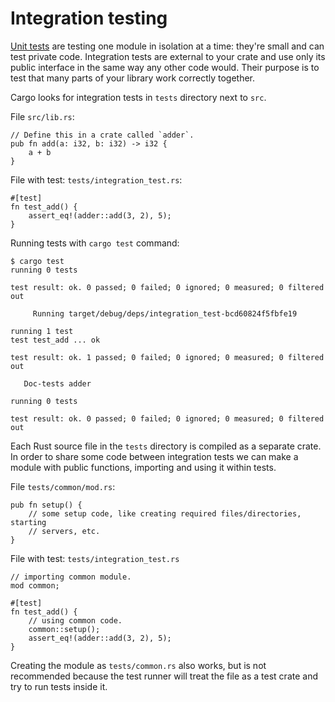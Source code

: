 # Integration testing

[Unit tests][unit] are testing one module in isolation at a time: they're small
and can test private code. Integration tests are external to your crate and use
only its public interface in the same way any other code would. Their purpose is
to test that many parts of your library work correctly together.

Cargo looks for integration tests in `tests` directory next to `src`.

File `src/lib.rs`:

```rust,ignore
// Define this in a crate called `adder`.
pub fn add(a: i32, b: i32) -> i32 {
    a + b
}
```

File with test: `tests/integration_test.rs`:

```rust,ignore
#[test]
fn test_add() {
    assert_eq!(adder::add(3, 2), 5);
}
```

Running tests with `cargo test` command:

```shell
$ cargo test
running 0 tests

test result: ok. 0 passed; 0 failed; 0 ignored; 0 measured; 0 filtered out

     Running target/debug/deps/integration_test-bcd60824f5fbfe19

running 1 test
test test_add ... ok

test result: ok. 1 passed; 0 failed; 0 ignored; 0 measured; 0 filtered out

   Doc-tests adder

running 0 tests

test result: ok. 0 passed; 0 failed; 0 ignored; 0 measured; 0 filtered out
```

Each Rust source file in the `tests` directory is compiled as a separate crate. In
order to share some code between integration tests we can make a module with public
functions, importing and using it within tests.

File `tests/common/mod.rs`:

```rust,ignore
pub fn setup() {
    // some setup code, like creating required files/directories, starting
    // servers, etc.
}
```

File with test: `tests/integration_test.rs`

```rust,ignore
// importing common module.
mod common;

#[test]
fn test_add() {
    // using common code.
    common::setup();
    assert_eq!(adder::add(3, 2), 5);
}
```

Creating the module as `tests/common.rs` also works, but is not recommended
because the test runner will treat the file as a test crate and try to run tests
inside it.

[unit]: unit_testing.md
[mod]: ../mod.md
